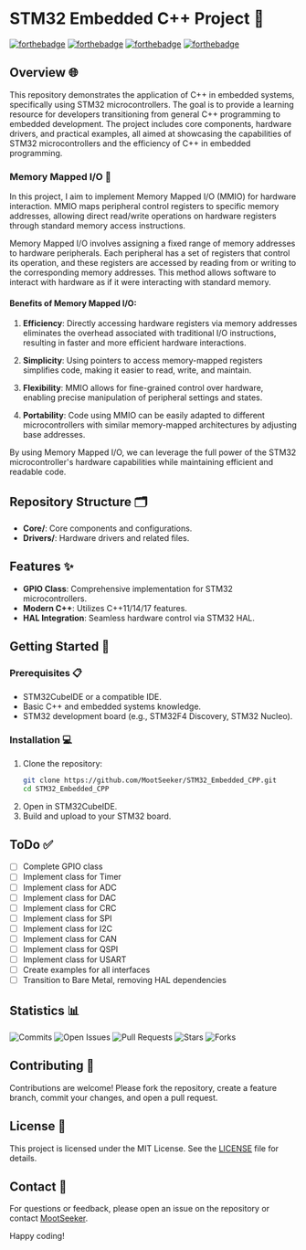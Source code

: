 # STM32 Embedded C++ Project 🚀

[![forthebadge](https://forthebadge.com/images/badges/powered-by-coffee.svg)](https://forthebadge.com) 
[![forthebadge](https://forthebadge.com/images/badges/made-with-c-plus-plus.svg)](https://forthebadge.com) 
[![forthebadge](https://forthebadge.com/images/badges/built-with-love.svg)](https://forthebadge.com) 
[![forthebadge](https://forthebadge.com/images/badges/for-you.svg)](https://forthebadge.com)

## Overview 🌐

This repository demonstrates the application of C++ in embedded systems, specifically using STM32 microcontrollers. The goal is to provide a learning resource for developers transitioning from general C++ programming to embedded development. The project includes core components, hardware drivers, and practical examples, all aimed at showcasing the capabilities of STM32 microcontrollers and the efficiency of C++ in embedded programming.

### Memory Mapped I/O 🧠

In this project, I aim to implement Memory Mapped I/O (MMIO) for hardware interaction. MMIO maps peripheral control registers to specific memory addresses, allowing direct read/write operations on hardware registers through standard memory access instructions.

Memory Mapped I/O involves assigning a fixed range of memory addresses to hardware peripherals. Each peripheral has a set of registers that control its operation, and these registers are accessed by reading from or writing to the corresponding memory addresses. This method allows software to interact with hardware as if it were interacting with standard memory.

#### Benefits of Memory Mapped I/O:

1. **Efficiency**: Directly accessing hardware registers via memory addresses eliminates the overhead associated with traditional I/O instructions, resulting in faster and more efficient hardware interactions.
   
2. **Simplicity**: Using pointers to access memory-mapped registers simplifies code, making it easier to read, write, and maintain.
   
3. **Flexibility**: MMIO allows for fine-grained control over hardware, enabling precise manipulation of peripheral settings and states.
   
4. **Portability**: Code using MMIO can be easily adapted to different microcontrollers with similar memory-mapped architectures by adjusting base addresses.

By using Memory Mapped I/O, we can leverage the full power of the STM32 microcontroller's hardware capabilities while maintaining efficient and readable code.

## Repository Structure 🗂️

- **Core/**: Core components and configurations.
- **Drivers/**: Hardware drivers and related files.

## Features ✨

- **GPIO Class**: Comprehensive implementation for STM32 microcontrollers.
- **Modern C++**: Utilizes C++11/14/17 features.
- **HAL Integration**: Seamless hardware control via STM32 HAL.

## Getting Started 🚀

### Prerequisites 📋

- STM32CubeIDE or a compatible IDE.
- Basic C++ and embedded systems knowledge.
- STM32 development board (e.g., STM32F4 Discovery, STM32 Nucleo).

### Installation 💻

1. Clone the repository:
    ```sh
    git clone https://github.com/MootSeeker/STM32_Embedded_CPP.git
    cd STM32_Embedded_CPP
    ```
2. Open in STM32CubeIDE.
3. Build and upload to your STM32 board.

## ToDo ✅

- [ ] Complete GPIO class
- [ ] Implement class for Timer
- [ ] Implement class for ADC
- [ ] Implement class for DAC
- [ ] Implement class for CRC
- [ ] Implement class for SPI
- [ ] Implement class for I2C
- [ ] Implement class for CAN
- [ ] Implement class for QSPI
- [ ] Implement class for USART
- [ ] Create examples for all interfaces
- [ ] Transition to Bare Metal, removing HAL dependencies

## Statistics 📊

![Commits](https://img.shields.io/github/commit-activity/m/MootSeeker/STM32_Embedded_CPP)
![Open Issues](https://img.shields.io/github/issues-raw/MootSeeker/STM32_Embedded_CPP)
![Pull Requests](https://img.shields.io/github/issues-pr-raw/MootSeeker/STM32_Embedded_CPP)
![Stars](https://img.shields.io/github/stars/MootSeeker/STM32_Embedded_CPP)
![Forks](https://img.shields.io/github/forks/MootSeeker/STM32_Embedded_CPP)

## Contributing 🤝

Contributions are welcome! Please fork the repository, create a feature branch, commit your changes, and open a pull request.

## License 📜

This project is licensed under the MIT License. See the [LICENSE](LICENSE) file for details.

## Contact 📧

For questions or feedback, please open an issue on the repository or contact [MootSeeker](https://github.com/MootSeeker).

Happy coding!
